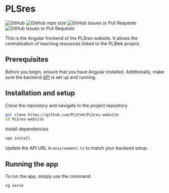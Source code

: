 # PLSres

![GitHub](https://img.shields.io/github/license/PLStek/PLSres-website)
![GitHub repo size](https://img.shields.io/github/repo-size/PLStek/PLSres-website)
![GitHub Issues or Pull Requests](https://img.shields.io/github/issues/PLStek/PLSres-website)
![GitHub Issues or Pull Requests](https://img.shields.io/github/issues-pr/PLStek/PLSres-website)

This is the Angular frontend of the PLSres website. It allows the centralization of teaching resources linked to the PL$tek project.

## Prerequisites
Before you begin, ensure that you have Angular installed.
Additionally, make sure the backend [API](https://github.com/PLStek/PLSapi) is set up and running.

## Installation and setup

Clone the repository and navigate to the project repository
```bash
git clone https://github.com/PLStek/PLSres-website
cd PLSres-website
```

Install dependencies
```bash
npm install
```

Update the API URL in `environment.ts` to match your backend setup.

## Running the app

To run the app, simply use the command
```bash
ng serve
```
